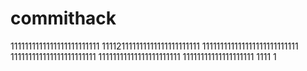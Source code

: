 # commithack
1111111111111111111111111
111121111111111111111111111
111111111111111111111111111
111111111111111111111111
11111111111111111111111
11111111111111111111
1111
1
